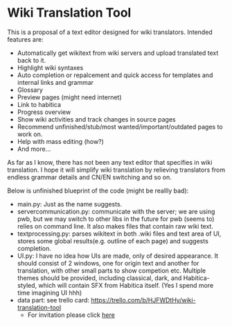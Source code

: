 # Wiki Translation Tool

This is a proposal of a text editor designed for wiki translators. Intended features are:

- Automatically get wikitext from wiki servers and upload translated text back to it.
- Highlight wiki syntaxes
- Auto completion or repalcement and quick access for templates and internal links and grammar
- Glossary
- Preview pages (might need internet)
- Link to habitica
- Progress overview
- Show wiki activities and track changes in source pages
- Recommend unfinished/stub/most wanted/important/outdated pages to work on.
- Help with mass editing (how?)
- And more...

As far as I know, there has not been any text editor that specifies in wiki translation. I hope it will simplify wiki translation by relieving translators from endless grammar details and CN/EN switching and so on.

Below is unfinished blueprint of the code (might be reallly bad):
- main.py: Just as the name suggests.
- servercommunication.py: communicate with the server; we are using pwb, but we may switch to other libs in the future for pwb (seems to) relies on command line. It also makes files that contain raw wiki text.
- textprocessing.py: parses wikitext in both .wiki files and text area of UI, stores some global results(e.g. outline of each page) and suggests completion.
- UI.py: I have no idea how UIs are made, only of desired appearance. It should consist of 2 windows, one for origin text and another for translation, with other small parts to show competion etc. Multiple themes should be provided, including classical, dark, and Habitica-styled, which will contain SFX from Habitica itself. (Yes I spend more time imagining UI hhh)
- data part: see trello card: https://trello.com/b/HJFWDtHy/wiki-translation-tool
  * For invitation please click [here](https://trello.com/invite/b/HJFWDtHy/a29767b55917ff16dcd4a02206adf82c/wiki-translation-tool)
